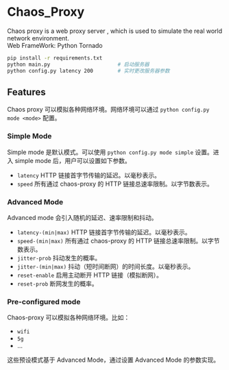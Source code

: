 # Chaos_Proxy
Chaos proxy is a web proxy server , which is used to simulate the real world network environment.    
Web FrameWork: Python Tornado

```bash
pip install -r requirements.txt
python main.py                      # 启动服务器
python config.py latency 200        # 实时更改服务器参数
```

## Features

Chaos proxy 可以模拟各种网络环境。网络环境可以通过 `python config.py mode <mode>` 配置。

### Simple Mode

Simple mode 是默认模式。可以使用 `python config.py mode simple` 设置。进入 simple mode
后，用户可以设置如下参数。

* `latency` HTTP 链接首字节传输的延迟。以毫秒表示。
* `speed` 所有通过 chaos-proxy 的 HTTP 链接总速率限制。以字节数表示。

### Advanced Mode

Advanced mode 会引入随机的延迟、速率限制和抖动。

* `latency-(min|max)` HTTP 链接首字节传输的延迟。以毫秒表示。
* `speed-(min|max)` 所有通过 chaos-proxy 的 HTTP 链接总速率限制。以字节数表示。
* `jitter-prob` 抖动发生的概率。
* `jitter-(min|max)` 抖动（短时间断网）的时间长度。以毫秒表示。
* `reset-enable` 启用主动断开 HTTP 链接（模拟断网）。
* `reset-prob` 断网发生的概率。

### Pre-configured mode

Chaos-proxy 可以模拟各种网络环境。比如：

* `wifi`
* `5g`
* ...

这些预设模式基于 Advanced Mode，通过设置 Advanced Mode 的参数实现。
